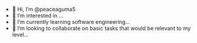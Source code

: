 - 👋 Hi, I’m @peaceaguma5
- 👀 I’m interested in ...
- 🌱 I’m currently learning software engineering...
- 💞️ I’m looking to collaborate on basic tasks that would be relevant to my level...


<!---
peaceaguma is a ✨ special ✨ repository because its `README.md` (this file) appears on your GitHub profile.
You can click the Preview link to take a look at your changes.
--->

